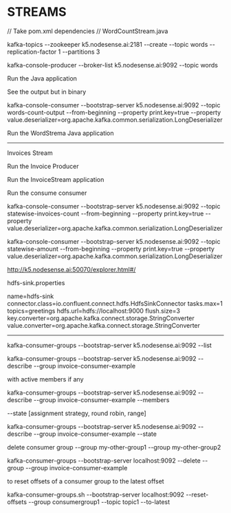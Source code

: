 # STREAMS


// Take pom.xml dependencies
// WordCountStream.java

kafka-topics --zookeeper k5.nodesense.ai:2181 --create --topic words --replication-factor 1 --partitions 3

kafka-console-producer --broker-list k5.nodesense.ai:9092 --topic words
    

Run the Java application
 
See the output but in binary


kafka-console-consumer --bootstrap-server k5.nodesense.ai:9092 --topic words-count-output --from-beginning --property print.key=true  --property value.deserializer=org.apache.kafka.common.serialization.LongDeserializer





Run the WordStrema Java application


---
Invoices Stream

Run the Invoice Producer

Run the InvoiceStream application

Run the consume consumer

kafka-console-consumer --bootstrap-server k5.nodesense.ai:9092 --topic statewise-invoices-count --from-beginning --property print.key=true  --property value.deserializer=org.apache.kafka.common.serialization.LongDeserializer

kafka-console-consumer --bootstrap-server k5.nodesense.ai:9092 --topic statewise-amount --from-beginning --property print.key=true  --property value.deserializer=org.apache.kafka.common.serialization.LongDeserializer

 






http://k5.nodesense.ai:50070/explorer.html#/

hdfs-sink.properties

name=hdfs-sink
connector.class=io.confluent.connect.hdfs.HdfsSinkConnector
tasks.max=1
topics=greetings
hdfs.url=hdfs://localhost:9000
flush.size=3
key.converter=org.apache.kafka.connect.storage.StringConverter
value.converter=org.apache.kafka.connect.storage.StringConverter

-----

kafka-consumer-groups --bootstrap-server k5.nodesense.ai:9092 --list

kafka-consumer-groups --bootstrap-server k5.nodesense.ai:9092 --describe --group invoice-consumer-example

with active members if any

kafka-consumer-groups --bootstrap-server k5.nodesense.ai:9092 --describe --group invoice-consumer-example --members

 --state [assignment strategy, round robin, range]
 
 kafka-consumer-groups --bootstrap-server k5.nodesense.ai:9092 --describe --group invoice-consumer-example --state 


delete consumer group --group my-other-group1 --group my-other-group2

kafka-consumer-groups --bootstrap-server localhost:9092 --delete --group  --group invoice-consumer-example
 

to reset offsets of a consumer group to the latest offset

kafka-consumer-groups.sh --bootstrap-server localhost:9092 --reset-offsets --group consumergroup1 --topic topic1 --to-latest
